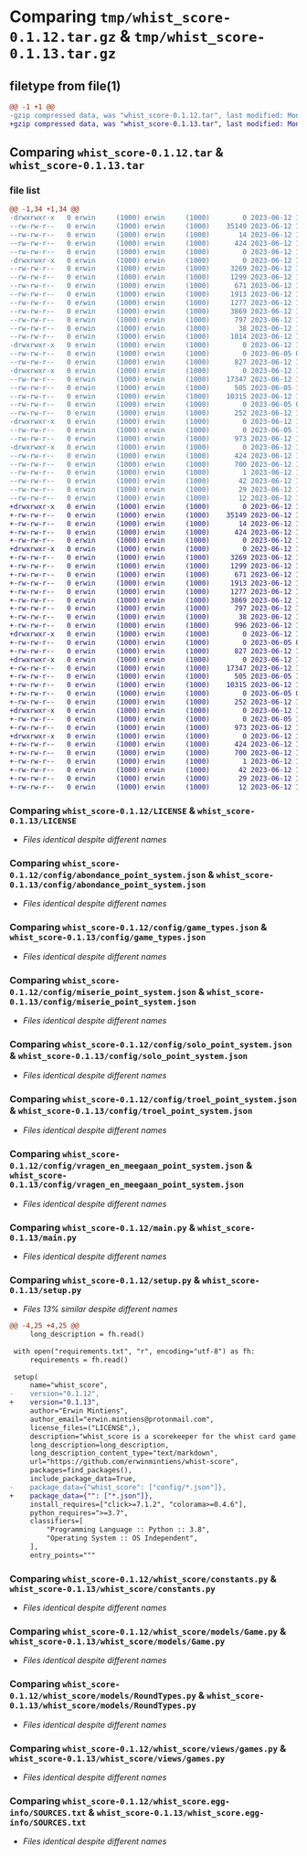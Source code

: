 # Comparing `tmp/whist_score-0.1.12.tar.gz` & `tmp/whist_score-0.1.13.tar.gz`

## filetype from file(1)

```diff
@@ -1 +1 @@
-gzip compressed data, was "whist_score-0.1.12.tar", last modified: Mon Jun 12 19:30:14 2023, max compression
+gzip compressed data, was "whist_score-0.1.13.tar", last modified: Mon Jun 12 19:39:36 2023, max compression
```

## Comparing `whist_score-0.1.12.tar` & `whist_score-0.1.13.tar`

### file list

```diff
@@ -1,34 +1,34 @@
-drwxrwxr-x   0 erwin     (1000) erwin     (1000)        0 2023-06-12 19:30:14.485942 whist_score-0.1.12/
--rw-rw-r--   0 erwin     (1000) erwin     (1000)    35149 2023-06-12 16:32:28.000000 whist_score-0.1.12/LICENSE
--rw-rw-r--   0 erwin     (1000) erwin     (1000)       14 2023-06-12 19:29:48.000000 whist_score-0.1.12/MANIFEST.in
--rw-rw-r--   0 erwin     (1000) erwin     (1000)      424 2023-06-12 19:30:14.485942 whist_score-0.1.12/PKG-INFO
--rw-rw-r--   0 erwin     (1000) erwin     (1000)        0 2023-06-12 16:24:02.000000 whist_score-0.1.12/README.md
-drwxrwxr-x   0 erwin     (1000) erwin     (1000)        0 2023-06-12 19:30:14.485942 whist_score-0.1.12/config/
--rw-rw-r--   0 erwin     (1000) erwin     (1000)     3269 2023-06-12 17:47:59.000000 whist_score-0.1.12/config/abondance_point_system.json
--rw-rw-r--   0 erwin     (1000) erwin     (1000)     1299 2023-06-12 17:44:14.000000 whist_score-0.1.12/config/game_types.json
--rw-rw-r--   0 erwin     (1000) erwin     (1000)      671 2023-06-12 17:44:58.000000 whist_score-0.1.12/config/miserie_point_system.json
--rw-rw-r--   0 erwin     (1000) erwin     (1000)     1913 2023-06-12 17:46:13.000000 whist_score-0.1.12/config/solo_point_system.json
--rw-rw-r--   0 erwin     (1000) erwin     (1000)     1277 2023-06-12 17:45:32.000000 whist_score-0.1.12/config/troel_point_system.json
--rw-rw-r--   0 erwin     (1000) erwin     (1000)     3869 2023-06-12 17:47:06.000000 whist_score-0.1.12/config/vragen_en_meegaan_point_system.json
--rw-rw-r--   0 erwin     (1000) erwin     (1000)      797 2023-06-12 18:53:38.000000 whist_score-0.1.12/main.py
--rw-rw-r--   0 erwin     (1000) erwin     (1000)       38 2023-06-12 19:30:14.485942 whist_score-0.1.12/setup.cfg
--rw-rw-r--   0 erwin     (1000) erwin     (1000)     1014 2023-06-12 19:29:29.000000 whist_score-0.1.12/setup.py
-drwxrwxr-x   0 erwin     (1000) erwin     (1000)        0 2023-06-12 19:30:14.485942 whist_score-0.1.12/whist_score/
--rw-rw-r--   0 erwin     (1000) erwin     (1000)        0 2023-06-05 09:19:17.000000 whist_score-0.1.12/whist_score/__init__.py
--rw-rw-r--   0 erwin     (1000) erwin     (1000)      827 2023-06-12 19:18:00.000000 whist_score-0.1.12/whist_score/constants.py
-drwxrwxr-x   0 erwin     (1000) erwin     (1000)        0 2023-06-12 19:30:14.485942 whist_score-0.1.12/whist_score/models/
--rw-rw-r--   0 erwin     (1000) erwin     (1000)    17347 2023-06-12 19:12:55.000000 whist_score-0.1.12/whist_score/models/Game.py
--rw-rw-r--   0 erwin     (1000) erwin     (1000)      505 2023-06-05 14:32:02.000000 whist_score-0.1.12/whist_score/models/Player.py
--rw-rw-r--   0 erwin     (1000) erwin     (1000)    10315 2023-06-12 19:19:38.000000 whist_score-0.1.12/whist_score/models/RoundTypes.py
--rw-rw-r--   0 erwin     (1000) erwin     (1000)        0 2023-06-05 09:22:20.000000 whist_score-0.1.12/whist_score/models/__init__.py
--rw-rw-r--   0 erwin     (1000) erwin     (1000)      252 2023-06-12 18:46:17.000000 whist_score-0.1.12/whist_score/utils.py
-drwxrwxr-x   0 erwin     (1000) erwin     (1000)        0 2023-06-12 19:30:14.485942 whist_score-0.1.12/whist_score/views/
--rw-rw-r--   0 erwin     (1000) erwin     (1000)        0 2023-06-05 10:00:47.000000 whist_score-0.1.12/whist_score/views/__init__.py
--rw-rw-r--   0 erwin     (1000) erwin     (1000)      973 2023-06-12 18:53:29.000000 whist_score-0.1.12/whist_score/views/games.py
-drwxrwxr-x   0 erwin     (1000) erwin     (1000)        0 2023-06-12 19:30:14.485942 whist_score-0.1.12/whist_score.egg-info/
--rw-rw-r--   0 erwin     (1000) erwin     (1000)      424 2023-06-12 19:30:14.000000 whist_score-0.1.12/whist_score.egg-info/PKG-INFO
--rw-rw-r--   0 erwin     (1000) erwin     (1000)      700 2023-06-12 19:30:14.000000 whist_score-0.1.12/whist_score.egg-info/SOURCES.txt
--rw-rw-r--   0 erwin     (1000) erwin     (1000)        1 2023-06-12 19:30:14.000000 whist_score-0.1.12/whist_score.egg-info/dependency_links.txt
--rw-rw-r--   0 erwin     (1000) erwin     (1000)       42 2023-06-12 19:30:14.000000 whist_score-0.1.12/whist_score.egg-info/entry_points.txt
--rw-rw-r--   0 erwin     (1000) erwin     (1000)       29 2023-06-12 19:30:14.000000 whist_score-0.1.12/whist_score.egg-info/requires.txt
--rw-rw-r--   0 erwin     (1000) erwin     (1000)       12 2023-06-12 19:30:14.000000 whist_score-0.1.12/whist_score.egg-info/top_level.txt
+drwxrwxr-x   0 erwin     (1000) erwin     (1000)        0 2023-06-12 19:39:36.457894 whist_score-0.1.13/
+-rw-rw-r--   0 erwin     (1000) erwin     (1000)    35149 2023-06-12 16:32:28.000000 whist_score-0.1.13/LICENSE
+-rw-rw-r--   0 erwin     (1000) erwin     (1000)       14 2023-06-12 19:29:48.000000 whist_score-0.1.13/MANIFEST.in
+-rw-rw-r--   0 erwin     (1000) erwin     (1000)      424 2023-06-12 19:39:36.457894 whist_score-0.1.13/PKG-INFO
+-rw-rw-r--   0 erwin     (1000) erwin     (1000)        0 2023-06-12 16:24:02.000000 whist_score-0.1.13/README.md
+drwxrwxr-x   0 erwin     (1000) erwin     (1000)        0 2023-06-12 19:39:36.457894 whist_score-0.1.13/config/
+-rw-rw-r--   0 erwin     (1000) erwin     (1000)     3269 2023-06-12 17:47:59.000000 whist_score-0.1.13/config/abondance_point_system.json
+-rw-rw-r--   0 erwin     (1000) erwin     (1000)     1299 2023-06-12 17:44:14.000000 whist_score-0.1.13/config/game_types.json
+-rw-rw-r--   0 erwin     (1000) erwin     (1000)      671 2023-06-12 17:44:58.000000 whist_score-0.1.13/config/miserie_point_system.json
+-rw-rw-r--   0 erwin     (1000) erwin     (1000)     1913 2023-06-12 17:46:13.000000 whist_score-0.1.13/config/solo_point_system.json
+-rw-rw-r--   0 erwin     (1000) erwin     (1000)     1277 2023-06-12 17:45:32.000000 whist_score-0.1.13/config/troel_point_system.json
+-rw-rw-r--   0 erwin     (1000) erwin     (1000)     3869 2023-06-12 17:47:06.000000 whist_score-0.1.13/config/vragen_en_meegaan_point_system.json
+-rw-rw-r--   0 erwin     (1000) erwin     (1000)      797 2023-06-12 18:53:38.000000 whist_score-0.1.13/main.py
+-rw-rw-r--   0 erwin     (1000) erwin     (1000)       38 2023-06-12 19:39:36.457894 whist_score-0.1.13/setup.cfg
+-rw-rw-r--   0 erwin     (1000) erwin     (1000)      996 2023-06-12 19:31:35.000000 whist_score-0.1.13/setup.py
+drwxrwxr-x   0 erwin     (1000) erwin     (1000)        0 2023-06-12 19:39:36.457894 whist_score-0.1.13/whist_score/
+-rw-rw-r--   0 erwin     (1000) erwin     (1000)        0 2023-06-05 09:19:17.000000 whist_score-0.1.13/whist_score/__init__.py
+-rw-rw-r--   0 erwin     (1000) erwin     (1000)      827 2023-06-12 19:18:00.000000 whist_score-0.1.13/whist_score/constants.py
+drwxrwxr-x   0 erwin     (1000) erwin     (1000)        0 2023-06-12 19:39:36.457894 whist_score-0.1.13/whist_score/models/
+-rw-rw-r--   0 erwin     (1000) erwin     (1000)    17347 2023-06-12 19:12:55.000000 whist_score-0.1.13/whist_score/models/Game.py
+-rw-rw-r--   0 erwin     (1000) erwin     (1000)      505 2023-06-05 14:32:02.000000 whist_score-0.1.13/whist_score/models/Player.py
+-rw-rw-r--   0 erwin     (1000) erwin     (1000)    10315 2023-06-12 19:19:38.000000 whist_score-0.1.13/whist_score/models/RoundTypes.py
+-rw-rw-r--   0 erwin     (1000) erwin     (1000)        0 2023-06-05 09:22:20.000000 whist_score-0.1.13/whist_score/models/__init__.py
+-rw-rw-r--   0 erwin     (1000) erwin     (1000)      252 2023-06-12 18:46:17.000000 whist_score-0.1.13/whist_score/utils.py
+drwxrwxr-x   0 erwin     (1000) erwin     (1000)        0 2023-06-12 19:39:36.457894 whist_score-0.1.13/whist_score/views/
+-rw-rw-r--   0 erwin     (1000) erwin     (1000)        0 2023-06-05 10:00:47.000000 whist_score-0.1.13/whist_score/views/__init__.py
+-rw-rw-r--   0 erwin     (1000) erwin     (1000)      973 2023-06-12 18:53:29.000000 whist_score-0.1.13/whist_score/views/games.py
+drwxrwxr-x   0 erwin     (1000) erwin     (1000)        0 2023-06-12 19:39:36.457894 whist_score-0.1.13/whist_score.egg-info/
+-rw-rw-r--   0 erwin     (1000) erwin     (1000)      424 2023-06-12 19:39:36.000000 whist_score-0.1.13/whist_score.egg-info/PKG-INFO
+-rw-rw-r--   0 erwin     (1000) erwin     (1000)      700 2023-06-12 19:39:36.000000 whist_score-0.1.13/whist_score.egg-info/SOURCES.txt
+-rw-rw-r--   0 erwin     (1000) erwin     (1000)        1 2023-06-12 19:39:36.000000 whist_score-0.1.13/whist_score.egg-info/dependency_links.txt
+-rw-rw-r--   0 erwin     (1000) erwin     (1000)       42 2023-06-12 19:39:36.000000 whist_score-0.1.13/whist_score.egg-info/entry_points.txt
+-rw-rw-r--   0 erwin     (1000) erwin     (1000)       29 2023-06-12 19:39:36.000000 whist_score-0.1.13/whist_score.egg-info/requires.txt
+-rw-rw-r--   0 erwin     (1000) erwin     (1000)       12 2023-06-12 19:39:36.000000 whist_score-0.1.13/whist_score.egg-info/top_level.txt
```

### Comparing `whist_score-0.1.12/LICENSE` & `whist_score-0.1.13/LICENSE`

 * *Files identical despite different names*

### Comparing `whist_score-0.1.12/config/abondance_point_system.json` & `whist_score-0.1.13/config/abondance_point_system.json`

 * *Files identical despite different names*

### Comparing `whist_score-0.1.12/config/game_types.json` & `whist_score-0.1.13/config/game_types.json`

 * *Files identical despite different names*

### Comparing `whist_score-0.1.12/config/miserie_point_system.json` & `whist_score-0.1.13/config/miserie_point_system.json`

 * *Files identical despite different names*

### Comparing `whist_score-0.1.12/config/solo_point_system.json` & `whist_score-0.1.13/config/solo_point_system.json`

 * *Files identical despite different names*

### Comparing `whist_score-0.1.12/config/troel_point_system.json` & `whist_score-0.1.13/config/troel_point_system.json`

 * *Files identical despite different names*

### Comparing `whist_score-0.1.12/config/vragen_en_meegaan_point_system.json` & `whist_score-0.1.13/config/vragen_en_meegaan_point_system.json`

 * *Files identical despite different names*

### Comparing `whist_score-0.1.12/main.py` & `whist_score-0.1.13/main.py`

 * *Files identical despite different names*

### Comparing `whist_score-0.1.12/setup.py` & `whist_score-0.1.13/setup.py`

 * *Files 13% similar despite different names*

```diff
@@ -4,25 +4,25 @@
     long_description = fh.read()
 
 with open("requirements.txt", "r", encoding="utf-8") as fh:
     requirements = fh.read()
 
 setup(
     name="whist_score",
-    version="0.1.12",
+    version="0.1.13",
     author="Erwin Mintiens",
     author_email="erwin.mintiens@protonmail.com",
     license_files=("LICENSE",),
     description="whist_score is a scorekeeper for the whist card game.",
     long_description=long_description,
     long_description_content_type="text/markdown",
     url="https://github.com/erwinmintiens/whist-score",
     packages=find_packages(),
     include_package_data=True,
-    package_data={"whist_score": ["config/*.json"]},
+    package_data={"": ["*.json"]},
     install_requires=["click>=7.1.2", "colorama>=0.4.6"],
     python_requires=">=3.7",
     classifiers=[
         "Programming Language :: Python :: 3.8",
         "Operating System :: OS Independent",
     ],
     entry_points="""
```

### Comparing `whist_score-0.1.12/whist_score/constants.py` & `whist_score-0.1.13/whist_score/constants.py`

 * *Files identical despite different names*

### Comparing `whist_score-0.1.12/whist_score/models/Game.py` & `whist_score-0.1.13/whist_score/models/Game.py`

 * *Files identical despite different names*

### Comparing `whist_score-0.1.12/whist_score/models/RoundTypes.py` & `whist_score-0.1.13/whist_score/models/RoundTypes.py`

 * *Files identical despite different names*

### Comparing `whist_score-0.1.12/whist_score/views/games.py` & `whist_score-0.1.13/whist_score/views/games.py`

 * *Files identical despite different names*

### Comparing `whist_score-0.1.12/whist_score.egg-info/SOURCES.txt` & `whist_score-0.1.13/whist_score.egg-info/SOURCES.txt`

 * *Files identical despite different names*

